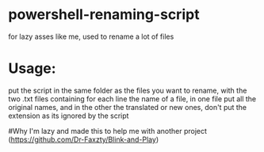 # powershell-renaming-script
for lazy asses like me, used to rename a lot of files

# Usage:
put the script in the same folder as the files you want to rename, with the two .txt files containing for each line the name of a file, in one file put all the original names, and in the other the translated or new ones, don't put the extension as its ignored by the script

#Why
I'm lazy and made this to help me with another project (https://github.com/Dr-Faxzty/Blink-and-Play)
